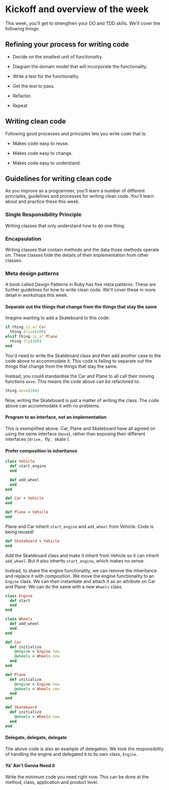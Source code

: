 # Kickoff and overview of the week

This week, you'll get to strengthen your OO and TDD skills.  We'll cover the following things:

## Refining your process for writing code

* Decide on the smallest unit of functionality.

* Diagram the domain model that will incorporate the functionality.

* Write a test for the functionality.

* Get the test to pass.

* Refactor.

* Repeat

## Writing clean code

Following good processes and principles lets you write code that is:

* Makes code easy to reuse.

* Makes code easy to change.

* Makes code easy to understand.

## Guidelines for writing clean code

As you improve as a programmer, you'll learn a number of different principles, guidelines and processes for writing clean code.  You'll learn about and practice these this week.

### Single Responsibility Principle

Writing classes that only understand how to do one thing.

### Encapsulation

Writing classes that contain methods and the data those methods operate on.  These classes hide the details of their implementation from other classes.

### Meta design patterns

A book called Design Patterns in Ruby has five meta patterns.  These are further guidelines for how to write clean code.  We'll cover these in more detail in workshops this week.

#### Separate out the things that change from the things that stay the same

Imagine wanting to add a Skateboard to this code:

```ruby
if thing.is_a? Car
  thing.drive(200)
elsif thing.is_a? Plane
  thing.fly(200)
end
```

You'd need to write the Skateboard class and then add another case to the code above to accommodate it.  This code is failing to separate out the things that change from the things that stay the same.

Instead, you could standardise the Car and Plane to all call their moving functions `move`.  This means the code above can be refactored to:

```ruby
thing.move(200)
```

Now, writing the Skateboard is just a matter of writing the class.  The code above can accommodate it with no problems.

#### Program to an interface, not an implementation

This is exemplified above.  Car, Plane and Skateboard have all agreed on using the same interface (`move`), rather than exposing their different interfaces (`drive, `fly`, `skate`).

#### Prefer composition to inheritance

```ruby
class Vehicle
  def start_engine
  end

  def add_wheel
  end
end

def Car < Vehicle
end

def Plane < Vehicle
end
```

Plane and Car inherit `start_engine` and `add_wheel` from Vehicle.  Code is being reused!

```ruby
def Skateboard < Vehicle
end
```

Add the Skateboard class and make it inherit from Vehicle so it can inherit `add_wheel`.  But it also inherits `start_engine`, which makes no sense.

Instead, to share the engine functionality, we can remove the inheritance and replace it with composition.  We move the engine functionality to an `Engine` class.  We can then instantiate and attach it as an attribute on Car and Plane.  We can do the same with a new `Wheels` class.

```ruby
class Engine
  def start
  end
end

class Wheels
  def add_wheel
  end
end

def Car
  def initialize
    @engine = Engine.new
    @wheels = Wheels.new
  end
end

def Plane
  def initialize
    @engine = Engine.new
    @wheels = Wheels.new
  end
end

def Skateboard
  def initialize
    @wheels = Wheels.new
  end
end
```

#### Delegate, delegate, delegate

The above code is also an example of delegation.  We took the responsibility of handling the engine and delegated it to its own class, `Engine`.


#### Ya' Ain't Gonna Need it

Write the minimum code you need right now.  This can be done at the method, class, application and product level.
